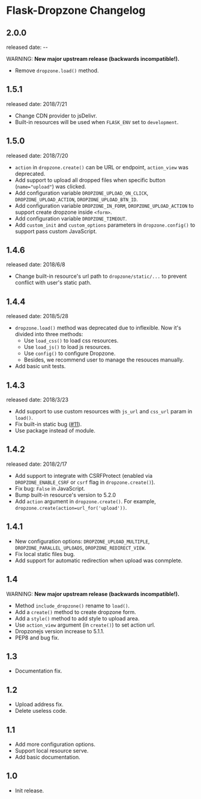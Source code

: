 Flask-Dropzone Changelog
=========================

2.0.0
-----
released date: --

WARNING: **New major upstream release (backwards incompatible!).**

* Remove `dropzone.load()` method.


1.5.1
-----
released date: 2018/7/21

* Change CDN provider to jsDelivr.
* Built-in resources will be used when `FLASK_ENV` set to `development`.


1.5.0
-----
released date: 2018/7/20

* `action` in `dropzone.create()` can be URL or endpoint, `action_view` was deprecated.
* Add support to upload all dropped files when specific button (`name="upload"`) was clicked.
* Add configuration variable `DROPZONE_UPLOAD_ON_CLICK`, `DROPZONE_UPLOAD_ACTION`, `DROPZONE_UPLOAD_BTN_ID`.
* Add configuration variable `DROPZONE_IN_FORM`, `DROPZONE_UPLOAD_ACTION` to support create
dropzone inside `<form>`.
* Add configuration variable `DROPZONE_TIMEOUT`.
* Add `custom_init` and `custom_options` parameters in `dropzone.config()` to support pass custom JavaScript.

1.4.6
-----
released date: 2018/6/8

* Change built-in resource's url path to `dropzone/static/...` to prevent conflict with user's static path.

1.4.4
-----
released date: 2018/5/28

* `dropzone.load()` method was deprecated due to inflexible.
Now it's divided into three methods:
  * Use `load_css()` to load css resources.
  * Use `load_js()` to load js resources.
  * Use `config()` to configure Dropzone.
  * Besides, we recommend user to manage the resouces manually.
* Add basic unit tests.

1.4.3
------
released date: 2018/3/23

* Add support to use custom resources with `js_url` and `css_url` param
 in `load()`.
* Fix built-in static bug ([#11]).
* Use package instead of module.

[#11]:https://github.com/greyli/flask-dropzone/issues/11

1.4.2
------
released date: 2018/2/17

* Add support to integrate with CSRFProtect (enabled via `DROPZONE_ENABLE_CSRF`
 or `csrf` flag in `dropzone.create()`).
* Fix bug: `False` in JavaScript.
* Bump built-in resource's version to 5.2.0
* Add `action` argument in `dropzone.create()`. For example, 
`dropzone.create(action=url_for('upload'))`.

1.4.1
------

* New configuration options: `DROPZONE_UPLOAD_MULTIPLE`,
 `DROPZONE_PARALLEL_UPLOADS`, `DROPZONE_REDIRECT_VIEW`.
* Fix local static files bug.
* Add support for automatic redirection when upload was conmplete.

1.4
---

WARNING: **New major upstream release (backwards incompatible!).**

* Method `include_dropzone()` rename to `load()`.
* Add a `create()` method to create dropzone form.
* Add a `style()` method to add style to upload area.
* Use `action_view` argument (in `create()`) to set action url.
* Dropzonejs version increase to 5.1.1.
* PEP8 and bug fix.

1.3
---
* Documentation fix.

1.2
---
* Upload address fix.
* Delete useless code.

1.1
---
* Add more configuration options.
* Support local resource serve.
* Add basic documentation.

1.0
---
* Init release.
